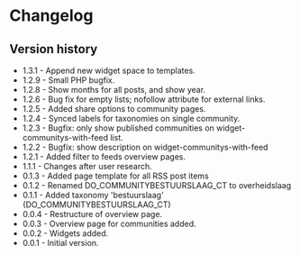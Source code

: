 # Changelog

## Version history
* 1.3.1 - Append new widget space to templates.
* 1.2.9 - Small PHP bugfix.
* 1.2.8 - Show months for all posts, and show year.
* 1.2.6 - Bug fix for empty lists; nofollow attribute for external links.
* 1.2.5 - Added share options to community pages.
* 1.2.4 - Synced labels for taxonomies on single community.
* 1.2.3 - Bugfix: only show published communities on widget-communitys-with-feed list.
* 1.2.2 - Bugfix: show description on widget-communitys-with-feed
* 1.2.1 - Added filter to feeds overview pages.
* 1.1.1 - Changes after user research.
* 0.1.3 - Added page template for all RSS post items
* 0.1.2 - Renamed DO_COMMUNITYBESTUURSLAAG_CT to overheidslaag
* 0.1.1 - Added taxonomy 'bestuurslaag' (DO_COMMUNITYBESTUURSLAAG_CT)
* 0.0.4 - Restructure of overview page.
* 0.0.3 - Overview page for communities added.
* 0.0.2 - Widgets added.
* 0.0.1 - Initial version.
